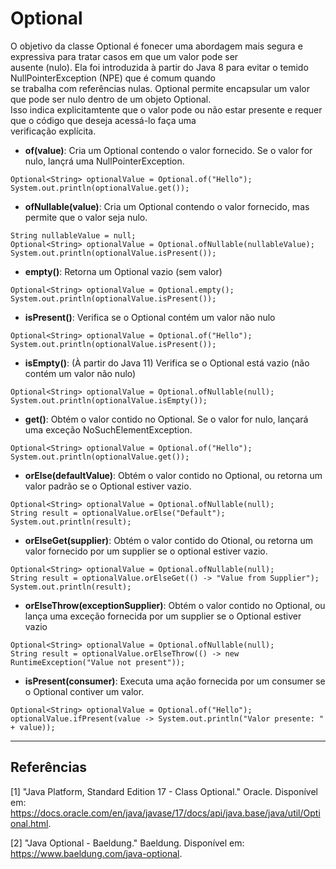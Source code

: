 # Optional

O objetivo da classe Optional é fonecer uma abordagem mais segura e expressiva para tratar casos em que um valor pode ser  
ausente (nulo). Ela foi introduzida à partir do Java 8 para evitar o temido NullPointerException (NPE) que é comum quando  
se trabalha com referências nulas. Optional permite encapsular um valor que pode ser nulo dentro de um objeto Optional.  
Isso indica explicitamtente que o valor pode ou não estar presente e requer que o código que deseja acessá-lo faça uma  
verificação explícita.

- **of(value)**: Cria um Optional contendo o valor fornecido. Se o valor for nulo, lançrá uma NullPointerException.
``` 
Optional<String> optionalValue = Optional.of("Hello");
System.out.println(optionalValue.get());
```

- **ofNullable(value)**: Cria um Optional contendo o valor fornecido, mas permite que o valor seja nulo.
``` 
String nullableValue = null;
Optional<String> optionalValue = Optional.ofNullable(nullableValue);
System.out.println(optionalValue.isPresent());
```

- **empty()**: Retorna um Optional vazio (sem valor)
``` 
Optional<String> optionalValue = Optional.empty();
System.out.println(optionalValue.isPresent());
```

- **isPresent()**: Verifica se o Optional contém um valor não nulo
``` 
Optional<String> optionalValue = Optional.of("Hello");
System.out.println(optionalValue.isPresent());
```

- **isEmpty()**: (À partir do Java 11) Verifica se o Optional está vazio (não contém um valor não nulo)
``` 
Optional<String> optionalValue = Optional.ofNullable(null);
System.out.println(optionalValue.isEmpty());
```

- **get()**: Obtém o valor contido no Optional. Se o valor for nulo, lançará uma exceção NoSuchElementException.
``` 
Optional<String> optionalValue = Optional.of("Hello");
System.out.println(optionalValue.get());
```

- **orElse(defaultValue)**: Obtém o valor contido no Optional, ou retorna um valor padrão se o Optional estiver vazio.
``` 
Optional<String> optionalValue = Optional.ofNullable(null);
String result = optionalValue.orElse("Default"); 
System.out.println(result);
```

- **orElseGet(supplier)**: Obtém o valor contido do Otional, ou retorna um valor fornecido por um supplier se o optional estiver vazio.
``` 
Optional<String> optionalValue = Optional.ofNullable(null);
String result = optionalValue.orElseGet(() -> "Value from Supplier");
System.out.println(result);
```

- **orElseThrow(exceptionSupplier)**: Obtém o valor contido no Optional, ou lança uma exceção fornecida por um supplier se o Optional estiver vazio
``` 
Optional<String> optionalValue = Optional.ofNullable(null);
String result = optionalValue.orElseThrow(() -> new RuntimeException("Value not present"));
```

- **isPresent(consumer)**: Executa uma ação fornecida por um consumer se o Optional contiver um valor.
``` 
Optional<String> optionalValue = Optional.of("Hello");
optionalValue.ifPresent(value -> System.out.println("Valor presente: " + value));
```

___

## Referências

[1] "Java Platform, Standard Edition 17 - Class Optional." Oracle. Disponível em: https://docs.oracle.com/en/java/javase/17/docs/api/java.base/java/util/Optional.html.

[2] "Java Optional - Baeldung." Baeldung. Disponível em: https://www.baeldung.com/java-optional.